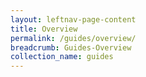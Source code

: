 ```yaml
---
layout: leftnav-page-content
title: Overview
permalink: /guides/overview/
breadcrumb: Guides-Overview
collection_name: guides
---
```

